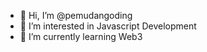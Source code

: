 - 👋 Hi, I’m @pemudangoding
- 👀 I’m interested in Javascript Development
- 🌱 I’m currently learning Web3
